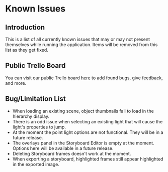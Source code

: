 # Known Issues

## Introduction ##
This is a list of all currently known issues that may or may not present themselves while running the application.  Items will be removed from this list as they get fixed.

## Public Trello Board ##
You can visit our public Trello board [here](https://trello.com/invite/b/ECzOgfjL/dd7642a4b63bac3dbaff27cdf616e8e3/vp-studio-pro-beta-reports "Trello Board Link") to add found bugs, give feedback, and more.

## Bug/Limitation List ##
* When loading an existing scene, object thumbnails fail to load in the hierarchy display. 
* There is an odd issue when selecting an existing light that will cause the light's properties to jump.
* At the moment the point light options are not functional.  They will be in a future release.
* The overlays panel in the Storyboard Editor is empty at the moment.  Options here will be available in a future release.
* Deleting Storyboard frames doesn't work at the moment.
* When exporting a storyboard, highlighted frames still appear highlighted in the exported image.


